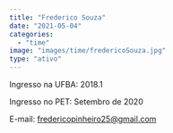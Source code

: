 ```yaml
---
title: "Frederico Souza"
date: "2021-05-04"
categories: 
  - "time"
image: "images/time/fredericoSouza.jpg"
type: "ativo"
---
```


Ingresso na UFBA: 2018.1

Ingresso no PET: Setembro de 2020

E-mail: [fredericopinheiro25@gmail.com](mailto:fredericopinheiro25@gmail.com)
